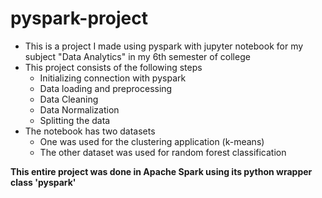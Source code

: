# pyspark-project
+ This is a project I made using pyspark with jupyter notebook for my subject "Data Analytics" in my 6th semester of college
+ This project consists of the following steps
  + Initializing connection with pyspark
  + Data loading and preprocessing
  + Data Cleaning
  + Data Normalization
  + Splitting the data
+ The notebook has two datasets
  + One was used for the clustering application (k-means)
  + The other dataset was used for random forest classification

**This entire project was done in Apache Spark using its python wrapper class 'pyspark'**
